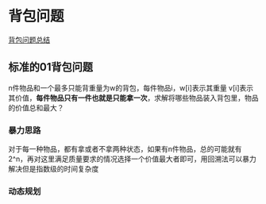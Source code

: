 # 背包问题  

[背包问题总结](https://leetcode-cn.com/problems/last-stone-weight-ii/solution/yi-pian-wen-zhang-chi-tou-bei-bao-wen-ti-5lfv/)


## 标准的01背包问题  

n件物品和一个最多只能背重量为w的背包，每件物品i，w[i]表示其重量 v[i]表示其价值，**每件物品只有一件也就是只能拿一次**，求解将哪些物品装入背包里，物品的价值总和最大？  


### 暴力思路  

对于每一种物品，都有拿或者不拿两种状态，如果有n件物品，总的可能就有2^n，再对这里满足质量要求的情况选择一个价值最大者即可，用回溯法可以暴力解决但是指数级的时间复杂度  

### 动态规划  




